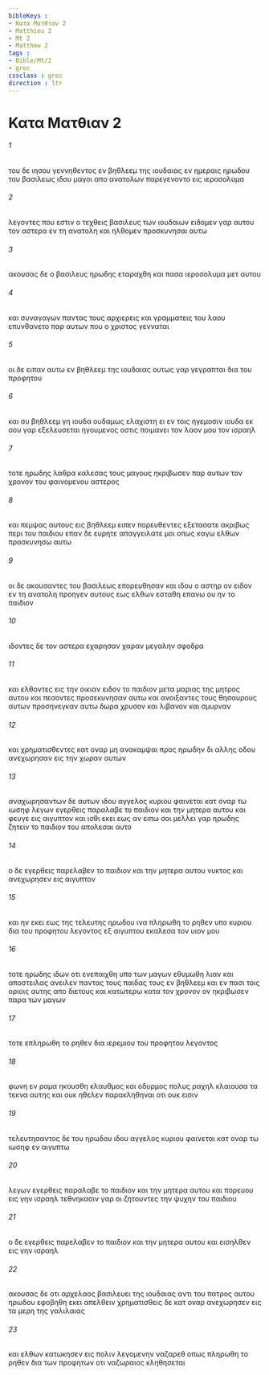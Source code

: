 ```yaml
---
bibleKeys : 
- Κατα Ματθιαν 2
- Matthieu 2
- Mt 2
- Matthew 2
tags : 
- Bible/Mt/2
- grec
cssclass : grec
direction : ltr
---
```


# Κατα Ματθιαν 2

###### 1
του δε ιησου γεννηθεντος εν βηθλεεμ της ιουδαιας εν ημεραις ηρωδου του βασιλεως ιδου μαγοι απο ανατολων παρεγενοντο εις ιεροσολυμα
###### 2
λεγοντες που εστιν ο τεχθεις βασιλευς των ιουδαιων ειδομεν γαρ αυτου τον αστερα εν τη ανατολη και ηλθομεν προσκυνησαι αυτω
###### 3
ακουσας δε ο βασιλευς ηρωδης εταραχθη και πασα ιεροσολυμα μετ αυτου
###### 4
και συναγαγων παντας τους αρχιερεις και γραμματεις του λαου επυνθανετο παρ αυτων που ο χριστος γενναται
###### 5
οι δε ειπαν αυτω εν βηθλεεμ της ιουδαιας ουτως γαρ γεγραπται δια του προφητου
###### 6
και συ βηθλεεμ γη ιουδα ουδαμως ελαχιστη ει εν τοις ηγεμοσιν ιουδα εκ σου γαρ εξελευσεται ηγουμενος οστις ποιμανει τον λαον μου τον ισραηλ
###### 7
τοτε ηρωδης λαθρα καλεσας τους μαγους ηκριβωσεν παρ αυτων τον χρονον του φαινομενου αστερος
###### 8
και πεμψας αυτους εις βηθλεεμ ειπεν πορευθεντες εξετασατε ακριβως περι του παιδιου επαν δε ευρητε απαγγειλατε μοι οπως καγω ελθων προσκυνησω αυτω
###### 9
οι δε ακουσαντες του βασιλεως επορευθησαν και ιδου ο αστηρ ον ειδον εν τη ανατολη προηγεν αυτους εως ελθων εσταθη επανω ου ην το παιδιον
###### 10
ιδοντες δε τον αστερα εχαρησαν χαραν μεγαλην σφοδρα
###### 11
και ελθοντες εις την οικιαν ειδον το παιδιον μετα μαριας της μητρος αυτου και πεσοντες προσεκυνησαν αυτω και ανοιξαντες τους θησαυρους αυτων προσηνεγκαν αυτω δωρα χρυσον και λιβανον και σμυρναν
###### 12
και χρηματισθεντες κατ οναρ μη ανακαμψαι προς ηρωδην δι αλλης οδου ανεχωρησαν εις την χωραν αυτων
###### 13
αναχωρησαντων δε αυτων ιδου αγγελος κυριου φαινεται κατ οναρ τω ιωσηφ λεγων εγερθεις παραλαβε το παιδιον και την μητερα αυτου και φευγε εις αιγυπτον και ισθι εκει εως αν ειπω σοι μελλει γαρ ηρωδης ζητειν το παιδιον του απολεσαι αυτο
###### 14
ο δε εγερθεις παρελαβεν το παιδιον και την μητερα αυτου νυκτος και ανεχωρησεν εις αιγυπτον
###### 15
και ην εκει εως της τελευτης ηρωδου ινα πληρωθη το ρηθεν υπο κυριου δια του προφητου λεγοντος εξ αιγυπτου εκαλεσα τον υιον μου
###### 16
τοτε ηρωδης ιδων οτι ενεπαιχθη υπο των μαγων εθυμωθη λιαν και αποστειλας ανειλεν παντας τους παιδας τους εν βηθλεεμ και εν πασι τοις οριοις αυτης απο διετους και κατωτερω κατα τον χρονον ον ηκριβωσεν παρα των μαγων
###### 17
τοτε επληρωθη το ρηθεν δια ιερεμιου του προφητου λεγοντος
###### 18
φωνη εν ραμα ηκουσθη κλαυθμος και οδυρμος πολυς ραχηλ κλαιουσα τα τεκνα αυτης και ουκ ηθελεν παρακληθηναι οτι ουκ εισιν
###### 19
τελευτησαντος δε του ηρωδου ιδου αγγελος κυριου φαινεται κατ οναρ τω ιωσηφ εν αιγυπτω
###### 20
λεγων εγερθεις παραλαβε το παιδιον και την μητερα αυτου και πορευου εις γην ισραηλ τεθνηκασιν γαρ οι ζητουντες την ψυχην του παιδιου
###### 21
ο δε εγερθεις παρελαβεν το παιδιον και την μητερα αυτου και εισηλθεν εις γην ισραηλ
###### 22
ακουσας δε οτι αρχελαος βασιλευει της ιουδαιας αντι του πατρος αυτου ηρωδου εφοβηθη εκει απελθειν χρηματισθεις δε κατ οναρ ανεχωρησεν εις τα μερη της γαλιλαιας
###### 23
και ελθων κατωκησεν εις πολιν λεγομενην ναζαρεθ οπως πληρωθη το ρηθεν δια των προφητων οτι ναζωραιος κληθησεται
